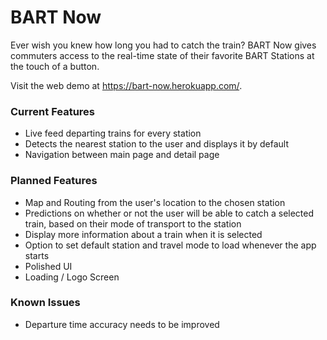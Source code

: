 # BART Now

Ever wish you knew how long you had to catch the train? BART Now gives commuters access to the real-time state of their favorite BART Stations at the touch of a button.

Visit the web demo at https://bart-now.herokuapp.com/.

### Current Features

* Live feed departing trains for every station
* Detects the nearest station to the user and displays it by default
* Navigation between main page and detail page

### Planned Features

* Map and Routing from the user's location to the chosen station
* Predictions on whether or not the user will be able to catch a selected train, based on their mode of transport to the station
* Display more information about a train when it is selected
* Option to set default station and travel mode to load whenever the app starts
* Polished UI
* Loading / Logo Screen

### Known Issues

* Departure time accuracy needs to be improved
